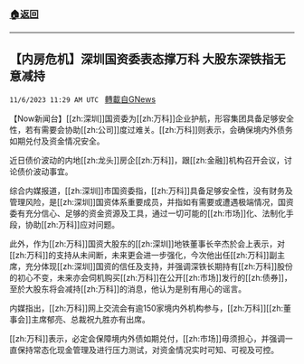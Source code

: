 ###  [:house:返回](README.md)
---


## 【内房危机】深圳国资委表态撑万科 大股东深铁指无意减持
`11/6/2023 11:29 AM UTC ` [轉載自GNews](https://gnews.org/articles/1929778)

【Now新闻台】[[zh:深圳]]国资委为[[zh:万科]]企业护航，形容集团具备足够安全性，若有需要会协助[[zh:公司]]度过难关。[[zh:万科]]则表示，会确保境内外债务如期兑付及资金情况安全。

近日债价波动的内地[[zh:龙头]]房企[[zh:万科]]，跟[[zh:金融]]机构召开会议，讨论债价波动事宜。

综合内媒报道，[[zh:深圳]]市国资委指，[[zh:万科]]具备足够安全性，没有财务及管理风险，是[[zh:深圳]]国资体系重要成员，并指如有需要或遭遇极端情况，国资委有充分信心、足够的资金资源及工具，通过一切可能的[[zh:市场]]化、法制化手段，协助[[zh:万科]]应对问题。

此外，作为[[zh:万科]]国资大股东的[[zh:深圳]]地铁董事长辛杰於会上表示，对[[zh:万科]]的支持从未间断，未来更会进一步强化，今次他出任[[zh:万科]]副主席，充分体现[[zh:深圳]]国资的信任及支持，并强调深铁长期持有[[zh:万科]]股份的初心不变，未来亦会伺机购买[[zh:万科]]在公开[[zh:市场]]发行的[[zh:债券]]，至於大股东将会减持[[zh:万科]]的消息，他认为是别有用心的谣言。

内媒指出，[[zh:万科]]网上交流会有逾150家境内外机构参与，[[zh:万科]][[zh:董事会]]主席郁亮、总裁祝九胜亦有出席。

[[zh:万科]]表示，必定会保障境内外债如期兑付，[[zh:市场]]毋须担心，并强调一直保持常态化现金管理及进行压力测试，对资金情况实时可知、可视及可控。

